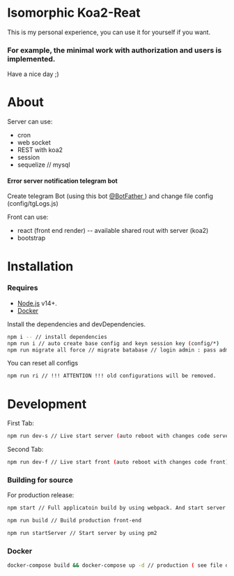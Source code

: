 # Isomorphic Koa2-Reat


This is my personal experience, you can use it for yourself if you want.

### For example, the minimal work with authorization and users is implemented.

Have a nice day ;)

# About
Server can use:
* cron 
* web socket
* REST with koa2
* session
* sequelize // mysql 

#### Error server notification telegram bot
Create telegram Bot (using this bot [@BotFather ](https://t.me/BotFather)) and change file config (config/tgLogs.js) 

Front can use:
* react (front end render) -- available shared rout with server (koa2)
* bootstrap

# Installation

### Requires
* [Node.js](https://nodejs.org/) v14+.
* [Docker](https://www.docker.com/get-started)

Install the dependencies and devDependencies.

```sh
npm i -- // install dependencies
npm run i // auto create base config and keyn session key (config/*)
npm run migrate all force // migrate batabase // login admin : pass admin
```
You can reset all configs

```sh
npm run ri // !!! ATTENTION !!! old configurations will be removed.
```

# Development

First Tab:

```sh
npm run dev-s // Live start server (auto reboot with changes code server)
```

Second Tab:

```sh
npm run dev-f // Live start front (auto reboot with changes code front)
```

### Building for source

For production release:

```sh
npm start // Full applicatoin build by using webpack. And start server by using pm2 
```
```sh
npm run build // Build production front-end
```
```sh
npm run startServer // Start server by using pm2 
```

### Docker

```sh
docker-compose build && docker-compose up -d // production ( see file docker-compose.yml )
```
